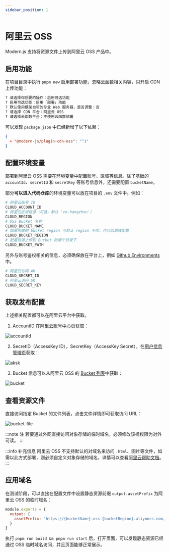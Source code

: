 ```yaml
---
sidebar_position: 1
---
```


# 阿里云 OSS

Modern.js 支持将资源文件上传到阿里云 OSS 产品中。

## 启用功能

在项目目录中执行 `pnpm new` 启用部署功能，忽略云函数相关内容，只开启 CDN 上传功能：

```bash
? 请选择你想要的操作：启用可选功能
? 启用可选功能：启用「部署」功能
? 默认使用框架自带的专业 Web 服务器，是否调整：否
? 请选择 CDN 平台：阿里云 OSS
? 请选择云函数平台：不使用云函数部署
```

可以发现 `package.json` 中已经新增了以下依赖：

```json
{
  + "@modern-js/plugin-cdn-oss": "^1"
}
```

## 配置环境变量

部署到阿里云 OSS 需要在环境变量中配置账号、区域等信息。除了基础的 `accountId`、`secretId` 和 `secretKey` 等账号信息外，还需要配置 `bucketName`。

部分**可以进入代码仓库**的环境变量可以放在项目的 `.env` 文件中。例如：

```bash
# 阿里云账号 ID
CLOUD_ACCOUNT_ID
# 阿里云区域信息（可选，默认 'cn-hangzhou'）
CLOUD_REGION
# OSS Bucket 名称
CLOUD_BUCKET_NAME
# 如果创建的 bucket region 与默认 region 不同，也可以单独配置
CLOUD_BUCKET_REGION
# 配置资源上传到 Bucket 的哪个目录下
CLOUD_BUCKET_PATH
```

另外与账号鉴权相关的信息，必须确保放在平台上，例如 [Github Environments](https://docs.github.com/en/actions/deployment/targeting-different-environments/using-environments-for-deployment) 中。

```bash
# 阿里云访问 AK
CLOUD_SECRET_ID
# 阿里云访问 SK
CLOUD_SECRET_KEY
```

## 获取发布配置

上述相关配置都可以在阿里云平台中获取。

1. AccountID 在[阿里云账号中心页](https://account.console.aliyun.com/v2/#/basic-info/index)获取：

![accountId](https://lf3-static.bytednsdoc.com/obj/eden-cn/aphqeh7uhohpquloj/modern-js/docs/aliyun-account-id.png)

2. SecretID（AccessKey ID），SecretKey（AccessKey Secret），在[用户信息管理页](https://usercenter.console.aliyun.com/#/manage/ak)获取：

![aksk](https://lf3-static.bytednsdoc.com/obj/eden-cn/aphqeh7uhohpquloj/modern-js/docs/aliyun-aksk.png)

3. Bucket 信息可以从阿里云 OSS 的 [Bucket 列表](https://oss.console.aliyun.com/bucket)中获取：

![bucket](https://lf3-static.bytednsdoc.com/obj/eden-cn/aphqeh7uhohpquloj/modern-js/docs/oss-bucket-list.png)

## 查看资源文件

直接访问指定 Bucket 的文件列表，点击文件详情即可获取访问 URL：

![bucket-file](https://lf3-static.bytednsdoc.com/obj/eden-cn/aphqeh7uhohpquloj/modern-js/docs/oss-file.png)

:::note 注
若要通过外网直接访问对象存储的临时域名，必须修改该桶权限为对外可读。
:::

:::info 补充信息
阿里云 OSS 不支持默认的对域名来访问 `.html`、图片等文件，如需以此方式部署，则必须自定义对象存储的域名，详情可以查看[阿里云帮助文档](https://help.aliyun.com/document_detail/39545.html)。
:::

## 应用域名

在测试阶段，可以直接在配置文件中设置静态资源前缀 `output.assetPrefix` 为阿里云 OSS 的临时域名：

```js
module.exports = {
  output: {
    assetPrefix: "https://{bucketName}.oss-{bucketRegion}.aliyuncs.com/"
  }
}
```

执行 `pnpm run build && pnpm run start` 后，打开页面，可以发现静态资源已经通过 OSS 临时域名访问，并且页面能够正常展示。
